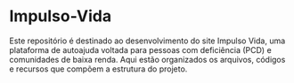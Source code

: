 # Impulso-Vida
Este repositório é destinado ao desenvolvimento do site Impulso Vida, uma plataforma de autoajuda voltada para pessoas com deficiência (PCD) e comunidades de baixa renda. Aqui estão organizados os arquivos, códigos e recursos que compõem a estrutura do projeto.
